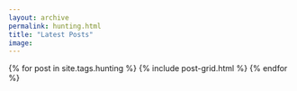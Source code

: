 ```yaml
---
layout: archive
permalink: hunting.html
title: "Latest Posts"
image:
---
```


<div class="tiles">
{% for post in site.tags.hunting %}
    {% include post-grid.html %}
{% endfor %}
</div><!-- /.tiles -->